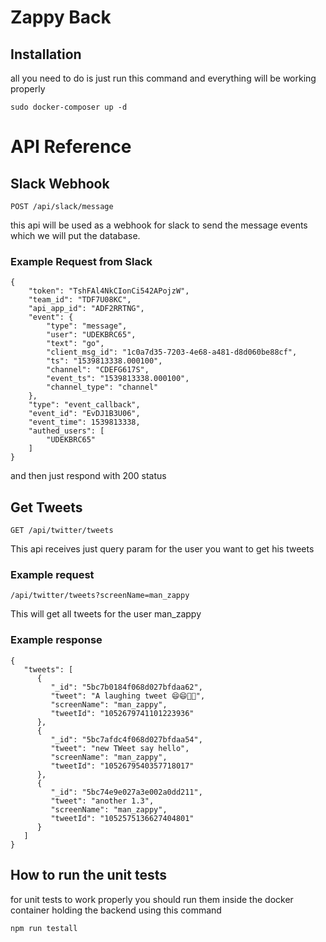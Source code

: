 # Zappy Back


## Installation

all you need to do is just run this command and everything will be working properly

```
sudo docker-composer up -d
```

# API Reference

## Slack Webhook

```
POST /api/slack/message
```
this api will be used as a webhook for slack to send the message events which 
we will put the database.

### Example Request from Slack
```
{
    "token": "TshFAl4NkCIonCi542APojzW",
    "team_id": "TDF7U08KC",
    "api_app_id": "ADF2RRTNG",
    "event": {
        "type": "message",
        "user": "UDEKBRC65",
        "text": "go",
        "client_msg_id": "1c0a7d35-7203-4e68-a481-d8d060be88cf",
        "ts": "1539813338.000100",
        "channel": "CDEFG617S",
        "event_ts": "1539813338.000100",
        "channel_type": "channel"
    },
    "type": "event_callback",
    "event_id": "EvDJ1B3U06",
    "event_time": 1539813338,
    "authed_users": [
        "UDEKBRC65"
    ]
}
```

and then just respond with 200 status

## Get Tweets

```
GET /api/twitter/tweets
```

This api receives just query param for the user you want to get his tweets 

### Example request

```
/api/twitter/tweets?screenName=man_zappy
```
This will get all tweets for the user man_zappy

### Example response

```
{
   "tweets": [
      {
         "_id": "5bc7b0184f068d027bfdaa62",
         "tweet": "A laughing tweet 😄😄🤣🤣",
         "screenName": "man_zappy",
         "tweetId": "1052679741101223936"
      },
      {
         "_id": "5bc7afdc4f068d027bfdaa54",
         "tweet": "new TWeet say hello",
         "screenName": "man_zappy",
         "tweetId": "1052679540357718017"
      },
      {
         "_id": "5bc74e9e027a3e002a0dd211",
         "tweet": "another 1.3",
         "screenName": "man_zappy",
         "tweetId": "1052575136627404801"
      }
   ]
}
```

## How to run the unit tests

for unit tests to work properly you should run them inside the docker container holding the 
backend using this command

```
npm run testall
```